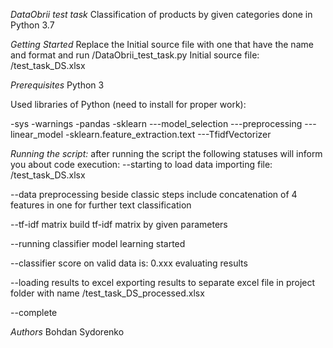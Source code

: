 *DataObrii test task*
Classification of products by given categories
done in Python 3.7

*Getting Started*
Replace the Initial source file with one that have the name and format and run /DataObrii_test_task.py
Initial source file: /test_task_DS.xlsx

*Prerequisites*
Python 3

Used libraries of Python (need to install for proper work):

-sys
-warnings
-pandas
-sklearn
---model_selection
---preprocessing
---linear_model
-sklearn.feature_extraction.text
---TfidfVectorizer

*Running the script:*
after running the script the following statuses will inform you about code execution:
--starting to load data
importing file: /test_task_DS.xlsx

--data preprocessing
beside classic steps include concatenation of 4 features in one for further text classification

--tf-idf matrix
build tf-idf matrix by given parameters

--running classifier
model learning started

--classifier score on valid data is:  0.xxx
evaluating results

--loading results to excel
exporting results to separate excel file in project folder with name /test_task_DS_processed.xlsx

--complete


*Authors*
Bohdan Sydorenko
